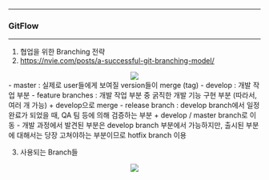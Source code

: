 -----
### GitFlow
-----
1. 협업을 위한 Branching 전략
2. https://nvie.com/posts/a-successful-git-branching-model/
<div align="center">
<img src="[https://github.com/sooyounghan/Web/assets/34672301/5e888038-acf3-468c-b1d8-f75161fc848c](https://github.com/sooyounghan/Web/assets/34672301/ed5b615d-c3e5-4e20-a0f1-00274b8411ce)">
</div>
  - master : 실제로 user들에게 보여질 version들이 merge (tag)
  - develop : 개발 작업 부분
  - feature branches : 개발 작업 부분 중 굵직한 개발 기능 구현 부분 (따라서, 여러 개 가능)
    + develop으로 merge
  - release branch : develop branch에서 일정 완료가 되었을 때, QA 팀 등에 의해 검증하는 부분
    + develop / master branch로 이동
  - 개발 과정에서 발견된 부분은 develop branch 부분에서 가능하지만, 출시된 부분에 대해서는 당장 고쳐야하는 부분이므로 hotfix branch 이용

3. 사용되는 Branch들
<div align="center">
<img src="https://github.com/sooyounghan/Web/assets/34672301/5e888038-acf3-468c-b1d8-f75161fc848c">
</div>
